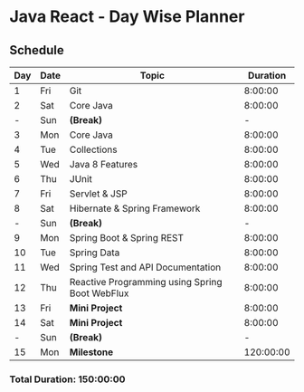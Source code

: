 # Java React - Day Wise Planner

## Schedule

| Day  | Date  | Topic                                      | Duration  |
|------|-------|-------------------------------------------|-----------|
| 1    | Fri   | Git                                       | 8:00:00   |
| 2    | Sat   | Core Java                                 | 8:00:00   |
| -    | Sun   | **(Break)**                               | -         |
| 3    | Mon   | Core Java                                 | 8:00:00   |
| 4    | Tue   | Collections                               | 8:00:00   |
| 5    | Wed   | Java 8 Features                           | 8:00:00   |
| 6    | Thu   | JUnit                                     | 8:00:00   |
| 7    | Fri   | Servlet & JSP                             | 8:00:00   |
| 8    | Sat   | Hibernate & Spring Framework              | 8:00:00   |
| -    | Sun   | **(Break)**                               | -         |
| 9    | Mon   | Spring Boot & Spring REST                 | 8:00:00   |
| 10   | Tue   | Spring Data                               | 8:00:00   |
| 11   | Wed   | Spring Test and API Documentation         | 8:00:00   |
| 12   | Thu   | Reactive Programming using Spring Boot WebFlux | 8:00:00 |
| 13   | Fri   | **Mini Project**                          | 8:00:00   |
| 14   | Sat   | **Mini Project**                          | 8:00:00   |
| -    | Sun   | **(Break)**                               | -         |
| 15   | Mon   | **Milestone**                             | 120:00:00 |
 
### Total Duration: **150:00:00**
